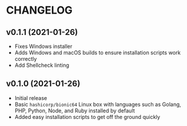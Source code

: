# CHANGELOG

## v0.1.1 (2021-01-26)

* Fixes Windows installer
* Adds Windows and macOS builds to ensure installation scripts work correctly
* Add Shellcheck linting

## v0.1.0 (2021-01-26)

* Initial release
* Basic `hashicorp/bionic64` Linux box with languages such as Golang, PHP, Python, Node, and Ruby installed by default
* Added easy installation scripts to get off the ground quickly
